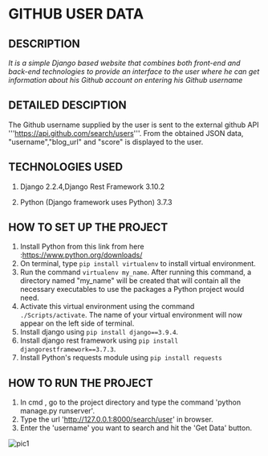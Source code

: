 # GITHUB USER DATA

## DESCRIPTION

*It is a simple Django based website that combines both front-end and back-end technologies to provide an interface to the user where he can get information about his Github account on entering his Github username*


## DETAILED DESCIPTION

The Github username supplied by the user is sent to the external github API 
'''https://api.github.com/search/users'''.
From the obtained JSON data, "username","blog_url" and "score" is displayed to the user.


## TECHNOLOGIES USED

1. Django 2.2.4,Django Rest Framework 3.10.2

1. Python (Django framework uses Python) 3.7.3

## HOW TO SET UP THE PROJECT

1. Install Python from this link from here :https://www.python.org/downloads/
1. On terminal, type ```pip install virtualenv``` to install virtual environment.
1. Run the command ```virtualenv my_name```. After running this command, a directory named "my_name" will be created that will contain all the necessary executables to use the packages a Python project would need.
1. Activate this virtual environment using the command ```./Scripts/activate```. The name of your virtual environment will now appear on the left side of terminal. 
1. Install django using ```pip install django==3.9.4```.
1. Install django rest framework using ```pip install djangorestframework==3.7.3```.
1. Install Python's requests module using ```pip install requests```

## HOW TO RUN THE PROJECT
1. In cmd , go to the project directory and type the command 'python manage.py runserver'.
1. Type the url 'http://127.0.0.1:8000/search/user' in browser.
1. Enter the 'username' you want to search and hit the 'Get Data' button.


![pic1](https://user-images.githubusercontent.com/44895092/64491659-cab8ba80-d288-11e9-9cda-0ed833e08966.jpg)
